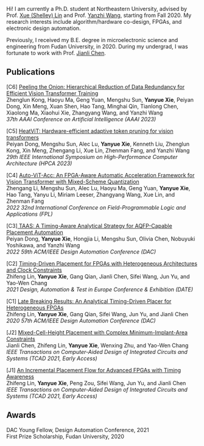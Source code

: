 Hi! I am currently a Ph.D. student at Northeastern University, advised by Prof. [Xue (Shelley) Lin](https://coe.northeastern.edu/people/lin-xue/) and Prof. [Yanzhi Wang](https://coe.northeastern.edu/people/wang-yanzhi/), starting from Fall 2020. My research interests include algorithm/hardware co-design, FPGAs, and electronic design automation.

Previously, I received my B.E. degree in microelectronic science and engineering from Fudan University, in 2020. During my undergrad, I was fortunate to work with Prof. [Jianli Chen](https://sme.fudan.edu.cn/5f/c6/c31141a352198/page.htm).

## Publications

[C6] [Peeling the Onion: Hierarchical Reduction of Data Redundancy for Efficient Vision Transformer Training](https://arxiv.org/abs/2211.10801)<br>
Zhenglun Kong, Haoyu Ma, Geng Yuan, Mengshu Sun, **Yanyue Xie**, Peiyan Dong, Xin Meng, Xuan Shen, Hao Tang, Minghai Qin, Tianlong Chen, Xiaolong Ma, Xiaohui Xie, Zhangyang Wang, and Yanzhi Wang<br>
*37th AAAI Conference on Artificial Intelligence (AAAI 2023)*

[C5] [HeatViT: Hardware-efficient adaptive token pruning for vision transformers](https://arxiv.org/abs/2211.08110)<br>
Peiyan Dong, Mengshu Sun, Alec Lu, **Yanyue Xie**, Kenneth Liu, Zhenglun Kong, Xin Meng, Zhengang Li, Xue Lin, Zhenman Fang, and Yanzhi Wang<br>
*29th IEEE International Symposium on High-Performance Computer Architecture (HPCA 2023)*

[C4] [Auto-ViT-Acc: An FPGA-Aware Automatic Acceleration Framework for Vision Transformer with Mixed-Scheme Quantization](https://ieeexplore.ieee.org/document/10035108)<br>
Zhengang Li, Mengshu Sun, Alec Lu, Haoyu Ma, Geng Yuan, **Yanyue Xie**, Hao Tang, Yanyu Li, Miriam Leeser, Zhangyang Wang, Xue Lin, and Zhenman Fang<br>
*2022 32nd International Conference on Field-Programmable Logic and Applications (FPL)*

[C3][ TAAS: A Timing-Aware Analytical Strategy for AQFP-Capable Placement Automation](https://dl.acm.org/doi/abs/10.1145/3489517.3530487)<br>
Peiyan Dong, **Yanyue Xie**, Hongjia Li, Mengshu Sun, Olivia Chen, Nobuyuki Yoshikawa, and Yanzhi Wang<br>
*2022 59th ACM/IEEE Design Automation Conference (DAC)*

[C2] [Timing-Driven Placement for FPGAs with Heterogeneous Architectures and Clock Constraints](https://ieeexplore.ieee.org/document/9474054/)<br>
Zhifeng Lin, **Yanyue Xie**, Gang Qian, Jianli Chen, Sifei Wang, Jun Yu, and Yao-Wen Chang<br>
*2021 Design, Automation & Test in Europe Conference & Exhibition (DATE)*

[C1] [Late Breaking Results: An Analytical Timing-Driven Placer for Heterogeneous FPGAs](https://ieeexplore.ieee.org/document/9218699/)<br>
Zhifeng Lin, **Yanyue Xie**, Gang Qian, Sifei Wang, Jun Yu, and Jianli Chen<br>
*2020 57th ACM/IEEE Design Automation Conference (DAC)*

[J2] [Mixed-Cell-Height Placement with Complex Minimum-Implant-Area Constraints](https://ieeexplore.ieee.org/document/9647000)<br>
Jianli Chen, Zhifeng Lin, **Yanyue Xie**, Wenxing Zhu, and Yao-Wen Chang <br>
*IEEE Transactions on Computer-Aided Design of Integrated Circuits and Systems (TCAD 2021, Early Access)*

[J1] [An Incremental Placement Flow for Advanced FPGAs with Timing Awareness](https://ieeexplore.ieee.org/document/9570778)<br>
Zhifeng Lin, **Yanyue Xie**, Peng Zou, Sifei Wang, Jun Yu, and Jianli Chen<br>
*IEEE Transactions on Computer-Aided Design of Integrated Circuits and Systems (TCAD 2021, Early Access)*

## Awards

DAC Young Fellow, Design Automation Conference, 2021<br>
First Prize Scholarship, Fudan University, 2020



<!-- __   __ __     __ __     __                _____  __     __   _  -->
<!-- \ \ / / \ \   / / \ \   / / ,' ^`.'^ `,   / ____| \ \   / /  | | -->
<!--  \ V /   \ \_/ /   \ \_/ / (           ) | |       \ \_/ /   | | -->
<!--   > <     \   /     \   /   `.       .'  | |        \   /    | | -->
<!--  / . \     | |       | |      `.   .'    | |____     | | /|__| | -->
<!-- /_/ \_\    |_|       |_|        `.'       \_____|    |_| \_____/ -->
<!--
_    _          _____  _______     __  ____ _____ _____ _______ _    _ _____      __     ___
 | |  | |   /\   |  __ \|  __ \ \   / / |  _ \_   _|  __ \__   __| |  | |  __ \   /\\ \   / / |
 | |__| |  /  \  | |__) | |__) \ \_/ /  | |_) || | | |__) | | |  | |__| | |  | | /  \\ \_/ /| |
 |  __  | / /\ \ |  ___/|  ___/ \   /   |  _ < | | |  _  /  | |  |  __  | |  | |/ /\ \\   / | |
 | |  | |/ ____ \| |    | |      | |    | |_) || |_| | \ \  | |  | |  | | |__| / ____ \| |  |_|
 |_|  |_/_/    \_\_|    |_|      |_|    |____/_____|_|  \_\ |_|  |_|  |_|_____/_/    \_\_|  (_)

                             ╔╣╣▓███▓▓▓▓███▓▓██▓▓██▓████████████████╦
                            ]╢╣█████▓██████▓▓████████████████████████▒,
                            ╠▓█████▓▓█████▓███████████████████████████▓µ
                          :#▓████▓▓██████▓▓▓▓███████████████████████████▌
                          └╣▓█▓▓▓██████▓╬╬╩╬╬╬╬╬▓▓▓▓▓▓███████████████████▌
                          ▐╣▓▓▓▓██████╬╬╚░░░░░░░╙╚╚╚╠╬╬╬▓█████████████████µ
                          ║╬╬╬╣▓█████╬╬░░░░░░░░░░░░░░░╠╬╬╬╣▓███████████████
                          ╙╚╠╠╣█████▓╬▒░░░░░░░░░░░░░░░▒╠╬╬╬╣▓▓█████████████▓
                          '░░╠╣████▓╬╬▒▒░░░░░░░░░░░░░░░╠╠╬╬╬╬╬╣▓████████████
                           !░╟▓███▓▓╬╬▒░░░░░░░░░░░░░░░░░▒╠╠╬╬╬╬╣▓▓███████████
                           ░Å╬▓▓▓▓▓╬╬▒░░░░░░░░░░░░░░░░░▒▒▒╠╠╬╬╬╬╬▓▓██████████
                          ░≥╠╣▓▓▓▓▓╬╬▒▒▒▒▒░░░░░░░░▒▒▒▒╠▒▒▒░░╚╠╠╬╬╬▓██████████Γ
                         ]▒╠╣▓▓▓███▓▓▓▓▓▓╬╬╬╬▒▒▒▒╠╬╣╣▓▓▓▓▓▓╣╣╣╬╬╬╬▓▓██████████
                      ,;░≥╠╣▓▓███▓╬╬╩╬╬╬╬╬╬╬╬╬╠╠╬╬╣▓▓▓▓▓╬╩╩╩╩╩╬╬▓╬▓▓▓█████████
                     ;▒▒╠▒╣╣▓███▓▓╬▒▒▒▒╠╬╬╬╬╬╬╩╚╠╬╬╣╬╬╬╬▒▒▒▒▒▒╠╬╬╬╣╣▓█████████b
                     ╠╬╬╣╣╬▓▓████▓▓▓▓████▓╬╬╬╠░'!╙╣╬▓▓▓▓▓▓▓███▓▓╣╬╬╣╣▓████████▒
                    ]╠╬╣▓▓▓▓██████▓╬╬╬╬╬╬╬╬╬╩░   !░╩╣╬╣╬╬╬╬╬╬╬╬╬╬╬╠╬╣▓████████▓
                    ╠╬╣▓▓▓▓█████▓╬╬╬╬╬╬╬╬╩╙░│'   '░░░░╙╙╠╬╬╬╬╬╬╬╠╠╠╬╣▓████████▓~
                   ╔╬╣▓▓███████▓╬╬▒░░╚╚╙░░░░│⌐   .░░▒░░░└'└╙╙╙╚▒▒╠╠╬╣█████████Γ
                  ]╬▓▓▓████████▓╬╬▒░░░└'┌\░░░   .░░░╙╠▒░░░¡¡░░░░▒╠╬╬▓████████▌
                  ║▓▓▓██████████╬╬░░░░┐¡░░░░¡░≤≥╦▒▒▒░▒╬▒░░░░░░▒▒╠╬╬╣▓████████▒
                    '¡¡░░│╙▀████▓╬▒░░░░░││░▐╟▓▓╬╣╣▓▓▓╣▒░░░▒▒▒▒╠╠╬╬╣▓█████████
                 ,░╔▄▒▒▒▒▒▒▒▒╚▀██▓╬╬▒▒░░¡│'░╠╬╬╬▓╬╬╬╬╬▒░░▒╬╬╬╬╬╬╬╬▓▓█████████
            ,;≥≥▒╠╣▓▓▓▓▓▒╬╬╬╬╠╠▒╚╣█╬╬╬▒▒░░░┐╙╙╚╣╬╬╬╬╣╬▒╠╣╣▓▓╬╬╬╣╣▓▓██████████
           ≥╠╠╠╣▓▓▓▓█████▀╩╩╙╙╙╙╙╙╙▀╚╙╙╩╝╝╝#▄▓▓▓▓▓███▓████▓▓▓▓▓╝▀▀▀▀▀▀▀█████▌
       #╣▌«╠╠╩╙╙╙└└└           ''└\».┌┌┌¡┌ ''"└│╙╙▀▓▓▓████▓▀╙p░≥░░░░░╙╚▒░░│╙▒
    ,╗Φ▀╙                 .     ''│┐│¡¡░┐'┌┐┐¡│┐┐'│Γ╙╙╙▀▀░░░░░░▒▒▒▒░░░░░░░░░░░≥
                        .¡││.  '┌┌│░░░░░░░░│░░░┐│└│░│││└╙╚╬▒▒▒╬╬╣╬╬╬▒╠▒▒▒╠▒▒▒▒▒░≥
                      .░░░░░░░¡¡¡│░░░░░░░░░░░│░││││¡░░░░¡││╙╣▓████▓▓▓▓▓╬╬╬╬╬╬╬╠▒▒░
                  ... '!░░▒░░░░░░░░░░░░░░░░░││░░░││░░││││││░░╙▀█████████╬╬╣╬╬╣╬╬╬▒≥
               ≤~ '''  "!░░╙"'''''!│░░░░░░░░░░░░░░││░░││░░░░░░░░╙▀███████▓▓▓╬╬╬╬╬╬▒
               `         ''       '│░░░░░░░░░░░░░░░░░░░░░░░░░░░░░░│╙█████╬╬╣▓▓▓▓╬╬╬▒
                                  ¡░░░░░░░░▒░░░░░░░░░░░░░░░░░░░░░░░░░░╙▓▓▓██▓▓▓╬╬╬╬▒
                             , ,,;░░░░░░░░░░░░░░░░░░░░░░▒░░#▒░░░░░░░░░░░│╙╬╬╬╣▓▓▓╬╬▒
                        .≥░░▒░░│░░░░░░░░░░░░░░░░░░░░░░░░░░░░░░░░░░░░░░░░░░░╩╬╬▓▓╣╬╬
                       [▒░░░░░░░≥╠▒░░▒░░░░░░░░░▒░░░░░░░░░░░░░░░░░░░░░░░░░░░░░╚▒▒╠╣Γ
-->
<!-- 献给那位吃饺子不吃馅的女孩 -->